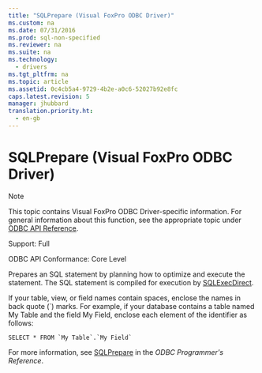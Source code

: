 ```yaml
---
title: "SQLPrepare (Visual FoxPro ODBC Driver)"
ms.custom: na
ms.date: 07/31/2016
ms.prod: sql-non-specified
ms.reviewer: na
ms.suite: na
ms.technology: 
  - drivers
ms.tgt_pltfrm: na
ms.topic: article
ms.assetid: 0c4cb5a4-9729-4b2e-a0c6-52027b92e8fc
caps.latest.revision: 5
manager: jhubbard
translation.priority.ht: 
  - en-gb
---
```

# SQLPrepare (Visual FoxPro ODBC Driver)
> [!NOTE]  
>  This topic contains Visual FoxPro ODBC Driver-specific information. For general information about this function, see the appropriate topic under [ODBC API Reference](../content/ODBC-API-Reference.md).  
  
 Support: Full  
  
 ODBC API Conformance: Core Level  
  
 Prepares an SQL statement by planning how to optimize and execute the statement. The SQL statement is compiled for execution by [SQLExecDirect](../content/SQLExecDirect--Visual-FoxPro-ODBC-Driver-.md).  
  
 If your table, view, or field names contain spaces, enclose the names in back quote (`) marks. For example, if your database contains a table named My Table and the field My Field, enclose each element of the identifier as follows:  
  
```  
SELECT * FROM `My Table`.`My Field`  
```  
  
 For more information, see [SQLPrepare](../content/SQLPrepare-Function.md) in the *ODBC Programmer's Reference*.